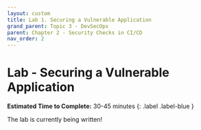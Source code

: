 ```yaml
---
layout: custom
title: Lab 1. Securing a Vulnerable Application
grand_parent: Topic 3 - DevSecOps
parent: Chapter 2 - Security Checks in CI/CD
nav_order: 2
---
```

# Lab - Securing a Vulnerable Application
**Estimated Time to Complete:** 30-45 minutes
{: .label .label-blue }

The lab is currently being written!
